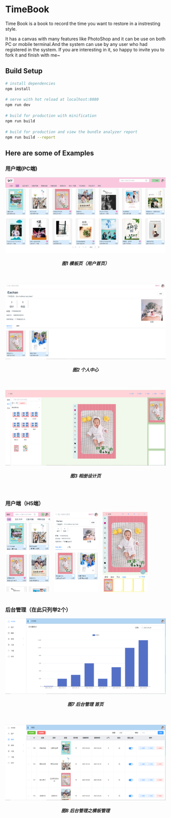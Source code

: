# TimeBook

Time Book is a book to record the time you want to restore in a instresting style. 

It has a canvas with many features like PhotoShop and it can be use on both PC or mobile terminal.And the system  can use by any user who had registered in the system. If you are interesting in it, so happy to invite you to fork it and finish with me~

## Build Setup

``` bash
# install dependencies
npm install

# serve with hot reload at localhost:8080
npm run dev

# build for production with minification
npm run build

# build for production and view the bundle analyzer report
npm run build --report
```

## Here are some of Examples
### 用户端(PC端)
![template_pc](./src/assets/template_pc.png)
<h5 align="center">图1 模板页（用户首页）</h5>  <br/>
   
![mine_pc](./src/assets/mine_pc.png)
<h5 align="center">图2 个人中心</h5>  <br/>

![diy_pc](./src/assets/diy_pc.png)
<h5 align="center">图3 相册设计页</h5> <br/>

### 用户端（H5端）

<div> 
    <img src="./src/assets/template_h5.png" width="28%";/>&nbsp&nbsp
    <img src="./src/assets/mine_h5.png" width="28%";"/>&nbsp&nbsp
    <img src="./src/assets/diy_h5.png"  width="28%";/>&nbsp&nbsp
</div> 
<br/>

### 后台管理（在此只列举2个）

![manage_home](./src/assets/manage_home.png)
<h5 align="center">图7 后台管理 首页</h5>  
<br/>

![manage_template](./src/assets/manage_template.png)
<h5 align="center">图8 后台管理之模板管理</h5>  
 


